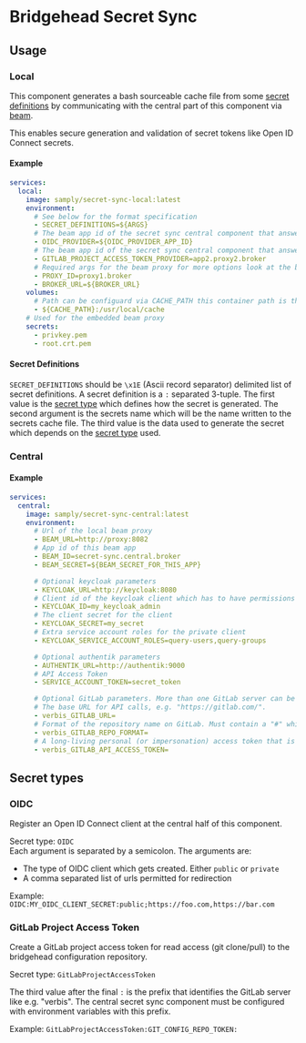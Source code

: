 # Bridgehead Secret Sync

## Usage

### Local

This component generates a bash sourceable cache file from some [secret definitions](#secret-definitions) by communicating with the central part of this component via [beam](https://github.com/samply/beam).

This enables secure generation and validation of secret tokens like Open ID Connect secrets.

#### Example

```yaml
services:
  local:
    image: samply/secret-sync-local:latest
    environment:
      # See below for the format specification
      - SECRET_DEFINITIONS=${ARGS}
      # The beam app id of the secret sync central component that answers OIDC requests (optional)
      - OIDC_PROVIDER=${OIDC_PROVIDER_APP_ID}
      # The beam app id of the secret sync central component that answers GitLab project access token requests (optional)
      - GITLAB_PROJECT_ACCESS_TOKEN_PROVIDER=app2.proxy2.broker
      # Required args for the beam proxy for more options look at the beam Readme
      - PROXY_ID=proxy1.broker
      - BROKER_URL=${BROKER_URL}
    volumes:
      # Path can be configuard via CACHE_PATH this container path is the default
      - ${CACHE_PATH}:/usr/local/cache
    # Used for the embedded beam proxy
    secrets:
      - privkey.pem
      - root.crt.pem
```

#### Secret Definitions

`SECRET_DEFINITIONS` should be `\x1E` (Ascii record separator) delimited list of secret definitions.
A secret definition is a `:` separated 3-tuple. The first value is the [secret type](#secret-types) which defines how the secret is generated. The second argument is the secrets name which will be the name written to the secrets cache file. The third value is the data used to generate the secret which depends on the [secret type](#secret-types) used.

### Central

#### Example

```yaml
services:
  central:
    image: samply/secret-sync-central:latest
    environment:
      # Url of the local beam proxy
      - BEAM_URL=http://proxy:8082
      # App id of this beam app
      - BEAM_ID=secret-sync.central.broker
      - BEAM_SECRET=${BEAM_SECRET_FOR_THIS_APP}

      # Optional keycloak parameters
      - KEYCLOAK_URL=http://keycloak:8080
      # Client id of the keycloak client which has to have permissions to create clients
      - KEYCLOAK_ID=my_keycloak_admin
      # The client secret for the client
      - KEYCLOAK_SECRET=my_secret
      # Extra service account roles for the private client
      - KEYCLOAK_SERVICE_ACCOUNT_ROLES=query-users,query-groups

      # Optional authentik parameters
      - AUTHENTIK_URL=http://authentik:9000
      # API Access Token 
      - SERVICE_ACCOUNT_TOKEN=secret_token

      # Optional GitLab parameters. More than one GitLab server can be configured by using different prefixes like "verbis" in this example.
      # The base URL for API calls, e.g. "https://gitlab.com/".
      - verbis_GITLAB_URL=
      # Format of the repository name on GitLab. Must contain a "#" which is replaced with the site name. Example: "bridgehead-configurations/bridgehead-config-#"
      - verbis_GITLAB_REPO_FORMAT=
      # A long-living personal (or impersonation) access token that is used to create short-living project access tokens. Requires at least the "api" scope. Note that group access tokens and project access tokens cannot be used to create project access tokens.
      - verbis_GITLAB_API_ACCESS_TOKEN=
```

## Secret types

### OIDC

Register an Open ID Connect client at the central half of this component.

Secret type: `OIDC`  
Each argument is separated by a semicolon. The arguments are:

- The type of OIDC client which gets created. Either `public` or `private`
- A comma separated list of urls permitted for redirection

Example:
`OIDC:MY_OIDC_CLIENT_SECRET:public;https://foo.com,https://bar.com`

### GitLab Project Access Token

Create a GitLab project access token for read access (git clone/pull) to the bridgehead configuration repository.

Secret type: `GitLabProjectAccessToken`

The third value after the final `:` is the prefix that identifies the GitLab server like e.g. "verbis". The central secret sync component must be configured with environment variables with this prefix.

Example: `GitLabProjectAccessToken:GIT_CONFIG_REPO_TOKEN:`
